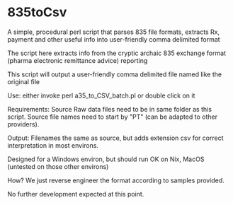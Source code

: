 # 835toCsv

A simple, procedural perl script that parses 835 file formats, extracts Rx, payment and other useful info into user-friendly comma delimited format

The script here extracts info from the cryptic archaic 835 exchange format (pharma electronic remittance advice) reporting 

This script will output a user-friendly comma delimited file named like the original file

Use:  either invoke perl  a35_to_CSV_batch.pl  or double click on it

Requirements: Source Raw data files need to be in same folder as this script. Source file names need to start by "PT" (can be adapted to other providers).

Output: Filenames the same as source, but adds extension csv for correct interpretation in most environs.

Designed for a Windows environ, but should run OK on Nix, MacOS (untested on those other environs)

How? We just reverse engineer the format according to samples provided.

No further development expected at this point.

